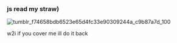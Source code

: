 ### js read my straw)

![tumblr_f74658bdb6523e65d4fc33e90309244a_c9b87a7d_100](https://github.com/user-attachments/assets/865bc4c3-37e2-487e-88c1-9cef8e19a133)

w2i if you cover me ill do it back
